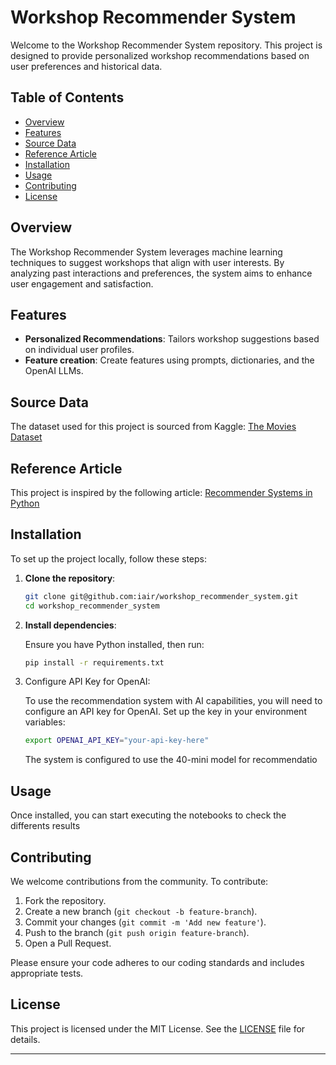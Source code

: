 # Workshop Recommender System

Welcome to the Workshop Recommender System repository. This project is designed to provide personalized workshop recommendations based on user preferences and historical data.

## Table of Contents

- [Overview](#overview)
- [Features](#features)
- [Source Data](#source-data)
- [Reference Article](#reference-article)
- [Installation](#installation)
- [Usage](#usage)
- [Contributing](#contributing)
- [License](#license)

## Overview

The Workshop Recommender System leverages machine learning techniques to suggest workshops that align with user interests. By analyzing past interactions and preferences, the system aims to enhance user engagement and satisfaction.

## Features

- **Personalized Recommendations**: Tailors workshop suggestions based on individual user profiles.
- **Feature creation**: Create features using prompts, dictionaries, and the OpenAI LLMs.

## Source Data

The dataset used for this project is sourced from Kaggle:
[The Movies Dataset](https://www.kaggle.com/datasets/rounakbanik/the-movies-dataset)

## Reference Article

This project is inspired by the following article:
[Recommender Systems in Python](https://www.datacamp.com/es/tutorial/recommender-systems-python)

## Installation

To set up the project locally, follow these steps:

1. **Clone the repository**:

   ```bash
   git clone git@github.com:iair/workshop_recommender_system.git
   cd workshop_recommender_system
   ```

2. **Install dependencies**:

   Ensure you have Python installed, then run:

   ```bash
   pip install -r requirements.txt
   ```

3. Configure API Key for OpenAI:

   To use the recommendation system with AI capabilities, you will need to configure an API key for OpenAI.
   Set up the key in your environment variables:
   
      ```bash
      export OPENAI_API_KEY="your-api-key-here"
      ```
   The system is configured to use the 40-mini model for recommendatio


## Usage

Once installed, you can start executing the notebooks to check the differents results

## Contributing

We welcome contributions from the community. To contribute:

1. Fork the repository.
2. Create a new branch (`git checkout -b feature-branch`).
3. Commit your changes (`git commit -m 'Add new feature'`).
4. Push to the branch (`git push origin feature-branch`).
5. Open a Pull Request.

Please ensure your code adheres to our coding standards and includes appropriate tests.

## License

This project is licensed under the MIT License. See the [LICENSE](LICENSE) file for details.

---

